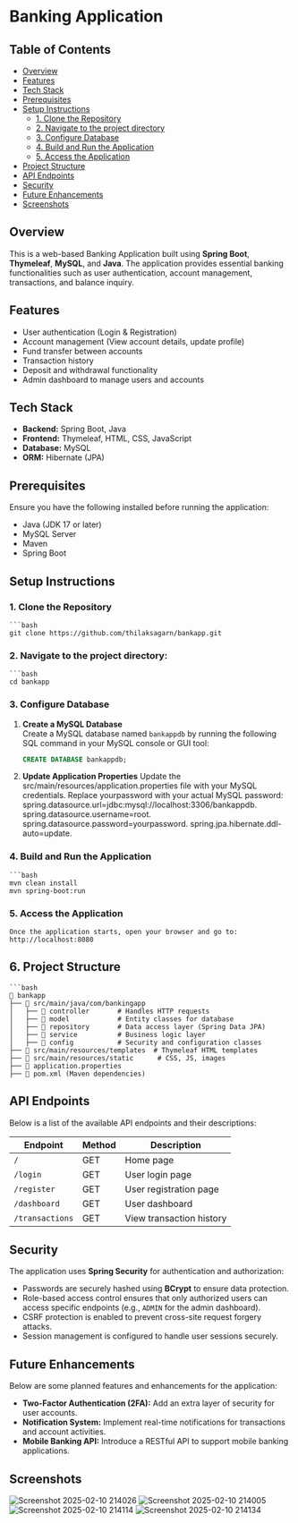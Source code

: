 # Banking Application

## Table of Contents
- [Overview](#overview)
- [Features](#features)
- [Tech Stack](#tech-stack)
- [Prerequisites](#prerequisites)
- [Setup Instructions](#setup-instructions)
  - [1. Clone the Repository](#1-clone-the-repository)
  - [2. Navigate to the project directory](#2-Navigate-to-the-project-directory)
  - [3. Configure Database](#3-configure-database)
  - [4. Build and Run the Application](#4-build-and-run-the-application)
  - [5. Access the Application](#5-access-the-application)
- [Project Structure](#project-structure)
- [API Endpoints](#api-endpoints)
- [Security](#security)
- [Future Enhancements](#future-enhancements)
- [Screenshots](#screenshots)

## Overview
This is a web-based Banking Application built using **Spring Boot**, **Thymeleaf**, **MySQL**, and **Java**. The application provides essential banking functionalities such as user authentication, account management, transactions, and balance inquiry.

## Features
- User authentication (Login & Registration)
- Account management (View account details, update profile)
- Fund transfer between accounts
- Transaction history
- Deposit and withdrawal functionality
- Admin dashboard to manage users and accounts

## Tech Stack
- **Backend:** Spring Boot, Java
- **Frontend:** Thymeleaf, HTML, CSS, JavaScript
- **Database:** MySQL
- **ORM:** Hibernate (JPA)

## Prerequisites
Ensure you have the following installed before running the application:
- Java (JDK 17 or later)
- MySQL Server
- Maven
- Spring Boot

## Setup Instructions

### 1. Clone the Repository
    ```bash
    git clone https://github.com/thilaksagarn/bankapp.git
### 2. Navigate to the project directory:
    ```bash
    cd bankapp
### 3. Configure Database

1. **Create a MySQL Database**  
   Create a MySQL database named `bankappdb` by running the following SQL command in your MySQL console or GUI tool:
   ```sql
   CREATE DATABASE bankappdb;
2. **Update Application Properties**
   Update the src/main/resources/application.properties file with your MySQL credentials. Replace yourpassword with your actual MySQL password:
   spring.datasource.url=jdbc:mysql://localhost:3306/bankappdb.
   spring.datasource.username=root.
   spring.datasource.password=yourpassword.
   spring.jpa.hibernate.ddl-auto=update.
### 4. Build and Run the Application
    ```bash
    mvn clean install
    mvn spring-boot:run
### 5. Access the Application
    Once the application starts, open your browser and go to:
    http://localhost:8080

## 6. Project Structure
    ```bash
    📂 bankapp
    ├── 📂 src/main/java/com/bankingapp
    │   ├── 📂 controller       # Handles HTTP requests
    │   ├── 📂 model            # Entity classes for database
    │   ├── 📂 repository       # Data access layer (Spring Data JPA)
    │   ├── 📂 service          # Business logic layer
    │   ├── 📂 config           # Security and configuration classes
    ├── 📂 src/main/resources/templates  # Thymeleaf HTML templates
    ├── 📂 src/main/resources/static      # CSS, JS, images
    ├── 📜 application.properties
    ├── 📜 pom.xml (Maven dependencies)
## API Endpoints

Below is a list of the available API endpoints and their descriptions:

| Endpoint         | Method | Description                     |
|------------------|--------|---------------------------------|
| `/`              | GET    | Home page                       |
| `/login`         | GET    | User login page                 |
| `/register`      | GET    | User registration page          |
| `/dashboard`     | GET    | User dashboard                  |
| `/transactions`  | GET    | View transaction history        |

## Security

The application uses **Spring Security** for authentication and authorization:
- Passwords are securely hashed using **BCrypt** to ensure data protection.
- Role-based access control ensures that only authorized users can access specific endpoints (e.g., `ADMIN` for the admin dashboard).
- CSRF protection is enabled to prevent cross-site request forgery attacks.
- Session management is configured to handle user sessions securely.

## Future Enhancements

Below are some planned features and enhancements for the application:
- **Two-Factor Authentication (2FA):** Add an extra layer of security for user accounts.
- **Notification System:** Implement real-time notifications for transactions and account activities.
- **Mobile Banking API:** Introduce a RESTful API to support mobile banking applications.
## Screenshots
 ![Screenshot 2025-02-10 214026](https://github.com/user-attachments/assets/43ba790d-d6b3-4602-bf17-9aaef49b77ef)
 ![Screenshot 2025-02-10 214005](https://github.com/user-attachments/assets/e73e1928-6fc6-4c6f-913b-b06a9ee53553)
 ![Screenshot 2025-02-10 214114](https://github.com/user-attachments/assets/c18a3dfb-ce76-4755-8602-2fd4bda4ee6f)
 ![Screenshot 2025-02-10 214134](https://github.com/user-attachments/assets/9c351f59-15c4-4d74-899f-5d9852079642)




